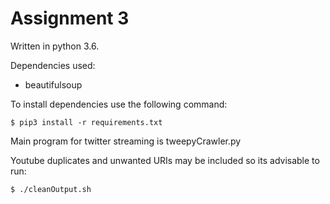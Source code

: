 # Assignment 3

Written in python 3.6.

Dependencies used:

- beautifulsoup

To install dependencies use the following command:

```shell
$ pip3 install -r requirements.txt
```

Main program for twitter streaming is tweepyCrawler.py

Youtube duplicates and unwanted URIs may be included so its advisable to run:

```shell
$ ./cleanOutput.sh
```

